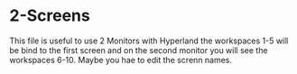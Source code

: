 # 2-Screens
This file is useful to use 2 Monitors with Hyperland the workspaces 1-5 will be bind to the first screen and on the second monitor you will see the workspaces 6-10.
Maybe you hae to edit the screnn names.
